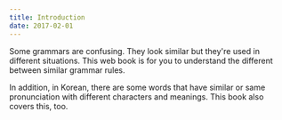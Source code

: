 ```yaml
---
title: Introduction
date: 2017-02-01
---
```


Some grammars are confusing. They look similar but they're used in different situations. This web book is for you to understand the different between similar grammar rules. 

In addition, in Korean, there are some words that have similar or same pronunciation with different characters and meanings. This book also covers this, too. 